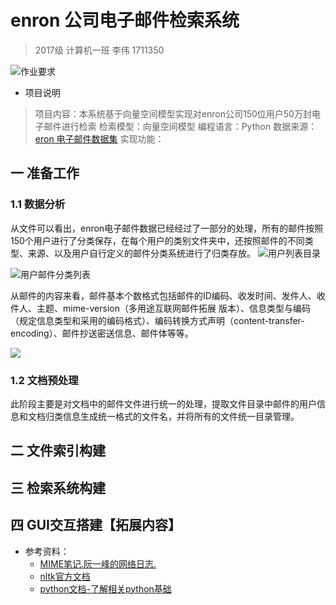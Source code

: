 # enron 公司电子邮件检索系统

>2017级  计算机一班 李伟 1711350

![作业要求](../../../../../../乱七八糟的文件/Typora临时文件/作业要求.jpg)

- 项目说明
>项目内容：本系统基于向量空间模型实现对enron公司150位用户50万封电子邮件进行检索
>检索模型：向量空间模型
>编程语言：Python
>数据来源：[eron 电子邮件数据集](http://www.cs.cmu.edu/~enron/)
>实现功能：


## 一 准备工作
### 1.1 数据分析 
从文件可以看出，enron电子邮件数据已经经过了一部分的处理，所有的邮件按照150个用户进行了分类保存，在每个用户的类别文件夹中，还按照邮件的不同类型、来源、以及用户自行定义的邮件分类系统进行了归类存放。
![用户列表目录](D:\我的文件\学习资料\本专业课程资料\大三上\信息检索原理\作业项目\pro1\figures\用户列表目录.jpg)

![用户邮件分类列表](D:\我的文件\乱七八糟的文件\Typora临时文件\用户邮件分类列表.JPG)

从邮件的内容来看，邮件基本个数格式包括邮件的ID编码、收发时间、发件人、收件人、主题、mime-version（多用途互联网邮件拓展 版本）、信息类型与编码（规定信息类型和采用的编码格式）、编码转换方式声明（content-transfer-encoding）、邮件抄送密送信息、邮件体等等。

![](D:\我的文件\乱七八糟的文件\Typora临时文件\邮件格式.JPG)


### 1.2 文档预处理
此阶段主要是对文档中的邮件文件进行统一的处理，提取文件目录中邮件的用户信息和文档归类信息生成统一格式的文件名，并将所有的文件统一目录管理。

## 二 文件索引构建



## 三 检索系统构建



## 四 GUI交互搭建【拓展内容】





- 参考资料：
	- [MIME笔记.阮一峰的网络日志.](http://www.ruanyifeng.com/blog/2008/06/mime.html)	
	- [nltk官方文档](https://www.nltk.org/#natural-language-toolkit)
	- [python文档-了解相关python基础](https://docs.python.org/2/library/collections.html#counter-objects)

